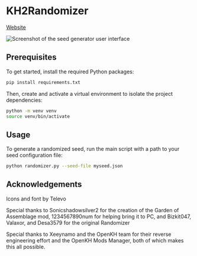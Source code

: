 # KH2Randomizer

[Website](https://tommadness.github.io/KH2Randomizer/)


![Screenshot of the seed generator user interface](docs/seed-generator-screenshot.png)


## Prerequisites


To get started, install the required Python packages:


```bash
pip install requirements.txt

```

Then, create and activate a virtual environment to isolate the project dependencies:

```bash
python -m venv venv
source venv/bin/activate
```

## Usage

To generate a randomized seed, run the main script with a path to your seed configuration file:

```bash
python randomizer.py --seed-file myseed.json
```


## Acknowledgements

Icons and font by Televo

Special thanks to Sonicshadowsilver2 for the creation of the Garden of Assemblage mod, 1234567890num for helping bring
it to PC, and Bizkit047, Valaxor, and Desa3579 for the original Randomizer

Special thanks to Xeeynamo and the OpenKH team for their reverse engineering effort and the OpenKH Mods Manager, both of
which makes this all possible.

